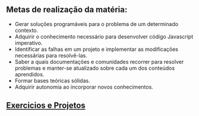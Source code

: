 ## Metas de realização da matéria:

 - Gerar soluções programáveis para o problema de um determinado contexto.
 - Adquirir o conhecimento necessário para desenvolver código Javascript imperativo.
 - Identificar as falhas em um projeto e implementar as modificações necessárias para resolvê-las.
 - Saber a quais documentações e comunidades recorrer para resolver problemas e manter-se atualizado sobre cada um dos conteúdos aprendidos.
 - Formar bases teóricas sólidas.
 - Adquirir autonomia ao incorporar novos conhecimentos.

 ## [Exercicios e Projetos](https://github.com/PedroMoreiraDev/Certified-Tech-Developer/tree/master/programacao-imperativa)
